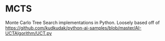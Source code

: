 # MCTS
Monte Carlo Tree Search implementations in Python. 
Loosely based off of https://github.com/kudkudak/python-ai-samples/blob/master/AI-UCTAlgorithm/UCT.py
